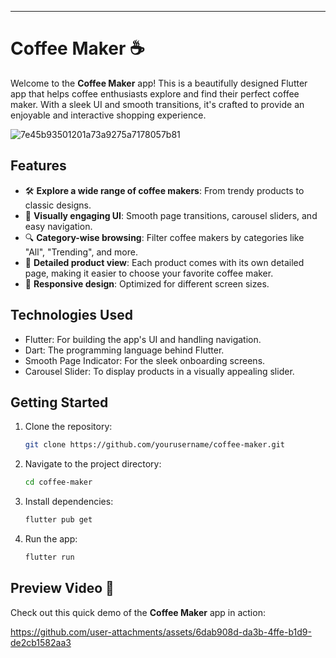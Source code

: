 
---

# Coffee Maker ☕️

Welcome to the **Coffee Maker** app! This is a beautifully designed Flutter app that helps coffee enthusiasts explore and find their perfect coffee maker. With a sleek UI and smooth transitions, it's crafted to provide an enjoyable and interactive shopping experience.

![7e45b93501201a73a9275a7178057b81](https://github.com/user-attachments/assets/51ebfcc5-fa17-416b-84be-1d6a5830de03)

## Features
- 🛠 **Explore a wide range of coffee makers**: From trendy products to classic designs.
- 🎨 **Visually engaging UI**: Smooth page transitions, carousel sliders, and easy navigation.
- 🔍 **Category-wise browsing**: Filter coffee makers by categories like "All", "Trending", and more.
- 🛒 **Detailed product view**: Each product comes with its own detailed page, making it easier to choose your favorite coffee maker.
- 📱 **Responsive design**: Optimized for different screen sizes.

## Technologies Used
- Flutter: For building the app's UI and handling navigation.
- Dart: The programming language behind Flutter.
- Smooth Page Indicator: For the sleek onboarding screens.
- Carousel Slider: To display products in a visually appealing slider.

## Getting Started
1. Clone the repository:
   ```bash
   git clone https://github.com/yourusername/coffee-maker.git
   ```
2. Navigate to the project directory:
   ```bash
   cd coffee-maker
   ```
3. Install dependencies:
   ```bash
   flutter pub get
   ```
4. Run the app:
   ```bash
   flutter run
   ```

## Preview Video 🎥
Check out this quick demo of the **Coffee Maker** app in action:




https://github.com/user-attachments/assets/6dab908d-da3b-4ffe-b1d9-de2cb1582aa3



